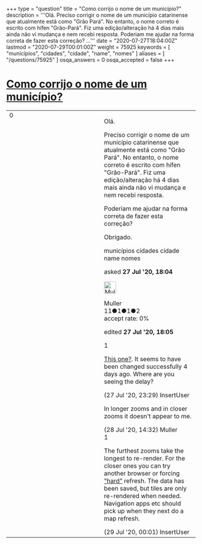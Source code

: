 +++
type = "question"
title = "Como corrijo o nome de um município?"
description = '''Olá. Preciso corrigir o nome de um município catarinense que atualmente está como &quot;Grão Pará&quot;. No entanto, o nome correto é escrito com hífen &quot;Grão-Pará&quot;. Fiz uma edição/alteração há 4 dias mais ainda não vi mudança e nem recebi resposta.  Poderiam me ajudar na forma correta de fazer esta correção? ...'''
date = "2020-07-27T18:04:00Z"
lastmod = "2020-07-29T00:01:00Z"
weight = 75925
keywords = [ "municípios", "cidades", "cidade", "name", "nomes" ]
aliases = [ "/questions/75925" ]
osqa_answers = 0
osqa_accepted = false
+++

<div class="headNormal">

# [Como corrijo o nome de um município?](/questions/75925/como-corrijo-o-nome-de-um-municipio)

</div>

<div id="main-body">

<div id="askform">

<table id="question-table" style="width:100%;">
<colgroup>
<col style="width: 50%" />
<col style="width: 50%" />
</colgroup>
<tbody>
<tr>
<td style="width: 30px; vertical-align: top"><div class="vote-buttons">
<span id="post-75925-upvote" class="ajax-command post-vote up" rel="nofollow" title="I like this post (click again to cancel)"> </span>
<div id="post-75925-score" class="post-score" title="current number of votes">
0
</div>
<span id="post-75925-downvote" class="ajax-command post-vote down" rel="nofollow" title="I dont like this post (click again to cancel)"> </span> <span id="favorite-mark" class="ajax-command favorite-mark" rel="nofollow" title="mark/unmark this question as favorite (click again to cancel)"> </span>
<div id="favorite-count" class="favorite-count">
&#10;</div>
</div></td>
<td><div id="item-right">
<div class="question-body">
<p>Olá.</p>
<p>Preciso corrigir o nome de um município catarinense que atualmente está como "Grão Pará". No entanto, o nome correto é escrito com hífen "Grão-Pará". Fiz uma edição/alteração há 4 dias mais ainda não vi mudança e nem recebi resposta.</p>
<p>Poderiam me ajudar na forma correta de fazer esta correção?</p>
<p>Obrigado.</p>
</div>
<div id="question-tags" class="tags-container tags">
<span class="post-tag tag-link-municípios" rel="tag" title="see questions tagged &#39;municípios&#39;">municípios</span> <span class="post-tag tag-link-cidades" rel="tag" title="see questions tagged &#39;cidades&#39;">cidades</span> <span class="post-tag tag-link-cidade" rel="tag" title="see questions tagged &#39;cidade&#39;">cidade</span> <span class="post-tag tag-link-name" rel="tag" title="see questions tagged &#39;name&#39;">name</span> <span class="post-tag tag-link-nomes" rel="tag" title="see questions tagged &#39;nomes&#39;">nomes</span>
</div>
<div id="question-controls" class="post-controls">
&#10;</div>
<div class="post-update-info-container">
<div class="post-update-info post-update-info-user">
<p>asked <strong>27 Jul '20, 18:04</strong></p>
<img src="https://secure.gravatar.com/avatar/6c64092eec09d76442e3d24a8f7823c3?s=32&amp;d=identicon&amp;r=g" class="gravatar" width="32" height="32" alt="Muller&#39;s gravatar image" />
<p><span>Muller</span><br />
<span class="score" title="11 reputation points">11</span><span title="1 badges"><span class="badge1">●</span><span class="badgecount">1</span></span><span title="1 badges"><span class="silver">●</span><span class="badgecount">1</span></span><span title="2 badges"><span class="bronze">●</span><span class="badgecount">2</span></span><br />
<span class="accept_rate" title="Rate of the user&#39;s accepted answers">accept rate:</span> <span title="Muller has no accepted answers">0%</span></p>
</div>
<div class="post-update-info post-update-info-edited">
<p><span> edited <strong>27 Jul '20, 18:05</strong> </span></p>
</div>
</div>
<div id="comments-container-75925" class="comments-container">
<span id="75927"></span>
<div id="comment-75927" class="comment">
<div id="post-75927-score" class="comment-score">
1
</div>
<div class="comment-text">
<p><a href="https://www.openstreetmap.org/relation/296725#map=15/-28.1902/-49.2142&amp;layers=N">This one?</a>. It seems to have been changed successfully 4 days ago. Where are you seeing the delay?</p>
</div>
<div id="comment-75927-info" class="comment-info">
<span class="comment-age">(27 Jul '20, 23:29)</span> <span class="comment-user userinfo">InsertUser</span>
</div>
</div>
<span id="75931"></span>
<div id="comment-75931" class="comment">
<div id="post-75931-score" class="comment-score">
&#10;</div>
<div class="comment-text">
<p>In longer zooms and in closer zooms it doesn't appear to me.</p>
</div>
<div id="comment-75931-info" class="comment-info">
<span class="comment-age">(28 Jul '20, 14:32)</span> <span class="comment-user userinfo">Muller</span>
</div>
</div>
<span id="75933"></span>
<div id="comment-75933" class="comment">
<div id="post-75933-score" class="comment-score">
1
</div>
<div class="comment-text">
<p>The furthest zooms take the longest to re-render. For the closer ones you can try another browser or forcing <a href="https://www.getfilecloud.com/blog/2015/03/tech-tip-how-to-do-hard-refresh-in-browsers/">"hard"</a> refresh. The data has been saved, but tiles are only re-rendered when needed. Navigation apps etc should pick up when they next do a map refresh.</p>
</div>
<div id="comment-75933-info" class="comment-info">
<span class="comment-age">(29 Jul '20, 00:01)</span> <span class="comment-user userinfo">InsertUser</span>
</div>
</div>
</div>
<div id="comment-tools-75925" class="comment-tools">
&#10;</div>
<div class="clear">
&#10;</div>
<div id="comment-75925-form-container" class="comment-form-container">
&#10;</div>
<div class="clear">
&#10;</div>
</div></td>
</tr>
</tbody>
</table>

</div>

</div>

